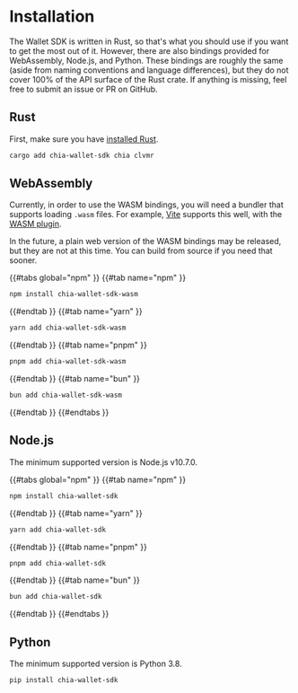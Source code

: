 # Installation

The Wallet SDK is written in Rust, so that's what you should use if you want to get the most out of it. However, there are also bindings provided for WebAssembly, Node.js, and Python. These bindings are roughly the same (aside from naming conventions and language differences), but they do not cover 100% of the API surface of the Rust crate. If anything is missing, feel free to submit an issue or PR on GitHub.

## Rust

First, make sure you have [installed Rust](https://rustup.rs/).

```bash
cargo add chia-wallet-sdk chia clvmr
```

## WebAssembly

Currently, in order to use the WASM bindings, you will need a bundler that supports loading `.wasm` files. For example, [Vite](https://vite.dev/) supports this well, with the [WASM plugin](https://www.npmjs.com/package/vite-plugin-wasm).

In the future, a plain web version of the WASM bindings may be released, but they are not at this time. You can build from source if you need that sooner.

{{#tabs global="npm" }}
{{#tab name="npm" }}

```bash
npm install chia-wallet-sdk-wasm
```

{{#endtab }}
{{#tab name="yarn" }}

```bash
yarn add chia-wallet-sdk-wasm
```

{{#endtab }}
{{#tab name="pnpm" }}

```bash
pnpm add chia-wallet-sdk-wasm
```

{{#endtab }}
{{#tab name="bun" }}

```bash
bun add chia-wallet-sdk-wasm
```

{{#endtab }}
{{#endtabs }}

## Node.js

The minimum supported version is Node.js v10.7.0.

{{#tabs global="npm" }}
{{#tab name="npm" }}

```bash
npm install chia-wallet-sdk
```

{{#endtab }}
{{#tab name="yarn" }}

```bash
yarn add chia-wallet-sdk
```

{{#endtab }}
{{#tab name="pnpm" }}

```bash
pnpm add chia-wallet-sdk
```

{{#endtab }}
{{#tab name="bun" }}

```bash
bun add chia-wallet-sdk
```

{{#endtab }}
{{#endtabs }}

## Python

The minimum supported version is Python 3.8.

```bash
pip install chia-wallet-sdk
```
